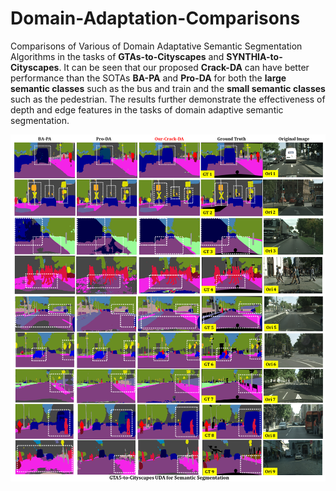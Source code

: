 # Domain-Adaptation-Comparisons
 Comparisons of Various of Domain Adaptative Semantic Segmentation Algorithms in the tasks of **GTAs-to-Cityscapes** and **SYNTHIA-to-Cityscapes**. It can be seen that our proposed **Crack-DA** can have better performance than the SOTAs **BA-PA** and **Pro-DA** for both the **large semantic classes** such as the bus and train and the **small semantic classes** such as the pedestrian. The results further demonstrate the effectiveness of depth and edge features in the tasks of domain adaptive semantic segmentation.
 
 ![cardinal](./figures/Domain_Adaptive_Seg.png)
 
